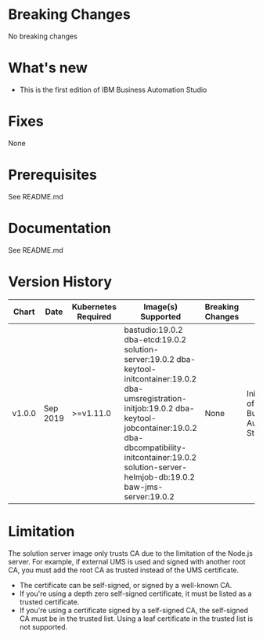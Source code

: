 # Breaking Changes

No breaking changes

# What's new

- This is the first edition of IBM Business Automation Studio

# Fixes

None

# Prerequisites

See README.md

# Documentation

See README.md

# Version History

| Chart | Date | Kubernetes Required | Image(s) Supported | Breaking Changes | Details |
| --- | --- | --- | --- | --- | --- |
| v1.0.0 | Sep 2019 | >=v1.11.0 | bastudio:19.0.2 dba-etcd:19.0.2 solution-server:19.0.2 dba-keytool-initcontainer:19.0.2 dba-umsregistration-initjob:19.0.2 dba-keytool-jobcontainer:19.0.2 dba-dbcompatibility-initcontainer:19.0.2 solution-server-helmjob-db:19.0.2 baw-jms-server:19.0.2 | None | Initial chart of Business Automation Studio |

# Limitation

The solution server image only trusts CA due to the limitation of the Node.js server. For example, if external UMS is used and signed with another root CA, you must add the root CA as trusted instead of the UMS certificate.

  * The certificate can be self-signed, or signed by a well-known CA.
  * If you're using a depth zero self-signed certificate, it must be listed as a trusted certificate.
  * If you're using a certificate signed by a self-signed CA, the self-signed CA must be in the trusted list. Using a leaf certificate in the trusted list is not supported.